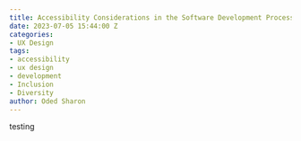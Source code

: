 ```yaml
---
title: Accessibility Considerations in the Software Development Process
date: 2023-07-05 15:44:00 Z
categories:
- UX Design
tags:
- accessibility
- ux design
- development
- Inclusion
- Diversity
author: Oded Sharon
---
```


testing